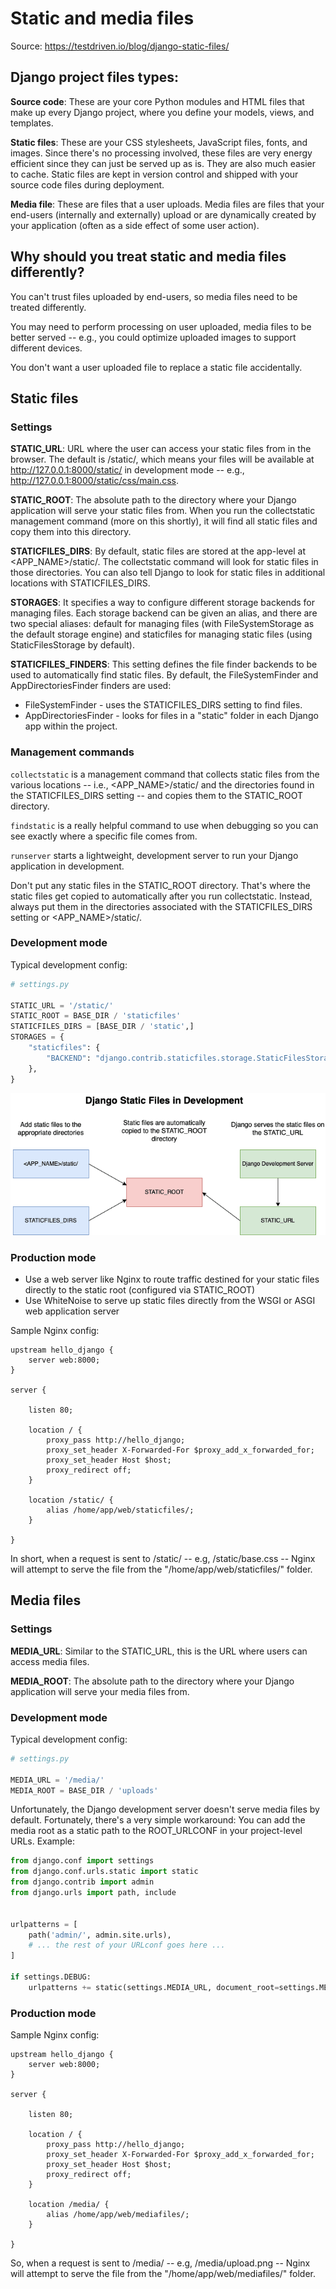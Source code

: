 # Static and media files

Source: https://testdriven.io/blog/django-static-files/

## Django project files types:
**Source code**: These are your core Python modules and HTML files that make up every Django project, where you define your models, views, and templates.

**Static files**: These are your CSS stylesheets, JavaScript files, fonts, and images. Since there's no processing involved, these files are very energy efficient since they can just be served up as is. They are also much easier to cache. Static files are kept in version control and shipped with your source code files during deployment.

**Media file**: These are files that a user uploads. Media files are files that your end-users (internally and externally) upload or are dynamically created by your application (often as a side effect of some user action).

## Why should you treat static and media files differently?

You can't trust files uploaded by end-users, so media files need to be treated differently.

You may need to perform processing on user uploaded, media files to be better served -- e.g., you could optimize uploaded images to support different devices.

You don't want a user uploaded file to replace a static file accidentally.

## Static files
### Settings
**STATIC_URL**: URL where the user can access your static files from in the browser. The default is /static/, which means your files will be available at http://127.0.0.1:8000/static/ in development mode -- e.g., http://127.0.0.1:8000/static/css/main.css.

**STATIC_ROOT**: The absolute path to the directory where your Django application will serve your static files from. When you run the collectstatic management command (more on this shortly), it will find all static files and copy them into this directory.

**STATICFILES_DIRS**: By default, static files are stored at the app-level at <APP_NAME>/static/. The collectstatic command will look for static files in those directories. You can also tell Django to look for static files in additional locations with STATICFILES_DIRS.

**STORAGES**: It specifies a way to configure different storage backends for managing files. Each storage backend can be given an alias, and there are two special aliases: default for managing files (with FileSystemStorage as the default storage engine) and staticfiles for managing static files (using StaticFilesStorage by default).

**STATICFILES_FINDERS**: This setting defines the file finder backends to be used to automatically find static files. By default, the FileSystemFinder and AppDirectoriesFinder finders are used:
* FileSystemFinder - uses the STATICFILES_DIRS setting to find files.
* AppDirectoriesFinder - looks for files in a "static" folder in each Django app within the project.

### Management commands
```collectstatic``` is a management command that collects static files from the various locations -- i.e., <APP_NAME>/static/ and the directories found in the STATICFILES_DIRS setting -- and copies them to the STATIC_ROOT directory.

```findstatic``` is a really helpful command to use when debugging so you can see exactly where a specific file comes from.

```runserver``` starts a lightweight, development server to run your Django application in development.

Don't put any static files in the STATIC_ROOT directory. That's where the static files get copied to automatically after you run collectstatic. Instead, always put them in the directories associated with the STATICFILES_DIRS setting or <APP_NAME>/static/.

### Development mode
Typical development config:

```python
# settings.py

STATIC_URL = '/static/'
STATIC_ROOT = BASE_DIR / 'staticfiles'
STATICFILES_DIRS = [BASE_DIR / 'static',]
STORAGES = {
    "staticfiles": {
        "BACKEND": "django.contrib.staticfiles.storage.StaticFilesStorage",
    },
}
```
![static_files_develop.png](_images/static_files_develop.png)

### Production mode
* Use a web server like Nginx to route traffic destined for your static files directly to the static root (configured via STATIC_ROOT)
* Use WhiteNoise to serve up static files directly from the WSGI or ASGI web application server

Sample Nginx config:

```
upstream hello_django {
    server web:8000;
}

server {

    listen 80;

    location / {
        proxy_pass http://hello_django;
        proxy_set_header X-Forwarded-For $proxy_add_x_forwarded_for;
        proxy_set_header Host $host;
        proxy_redirect off;
    }

    location /static/ {
        alias /home/app/web/staticfiles/;
    }

}
```
In short, when a request is sent to /static/ -- e.g, /static/base.css -- Nginx will attempt to serve the file from the "/home/app/web/staticfiles/" folder.

## Media files
### Settings
**MEDIA_URL**: Similar to the STATIC_URL, this is the URL where users can access media files.

**MEDIA_ROOT**: The absolute path to the directory where your Django application will serve your media files from.

### Development mode
Typical development config:
```python
# settings.py

MEDIA_URL = '/media/'
MEDIA_ROOT = BASE_DIR / 'uploads'
```

Unfortunately, the Django development server doesn't serve media files by default. Fortunately, there's a very simple workaround: You can add the media root as a static path to the ROOT_URLCONF in your project-level URLs. Example:

```python
from django.conf import settings
from django.conf.urls.static import static
from django.contrib import admin
from django.urls import path, include


urlpatterns = [
    path('admin/', admin.site.urls),
    # ... the rest of your URLconf goes here ...
]

if settings.DEBUG:
    urlpatterns += static(settings.MEDIA_URL, document_root=settings.MEDIA_ROOT)
```

### Production mode

Sample Nginx config:
```
upstream hello_django {
    server web:8000;
}

server {

    listen 80;

    location / {
        proxy_pass http://hello_django;
        proxy_set_header X-Forwarded-For $proxy_add_x_forwarded_for;
        proxy_set_header Host $host;
        proxy_redirect off;
    }

    location /media/ {
        alias /home/app/web/mediafiles/;
    }

}
```
So, when a request is sent to /media/ -- e.g, /media/upload.png -- Nginx will attempt to serve the file from the "/home/app/web/mediafiles/" folder.
